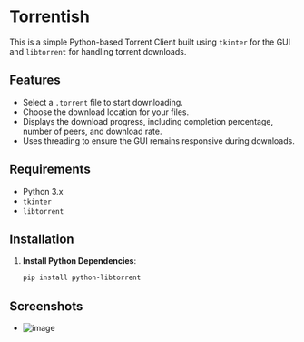 # Torrentish

This is a simple Python-based Torrent Client built using `tkinter` for the GUI and `libtorrent` for handling torrent downloads.

## Features

- Select a `.torrent` file to start downloading.
- Choose the download location for your files.
- Displays the download progress, including completion percentage, number of peers, and download rate.
- Uses threading to ensure the GUI remains responsive during downloads.

## Requirements

- Python 3.x
- `tkinter` 
- `libtorrent` 

## Installation

1. **Install Python Dependencies**:
   ```bash
   pip install python-libtorrent

## Screenshots
- ![image](https://github.com/user-attachments/assets/9517dc59-84b9-4a2a-8e6c-0eebe74218f9)

